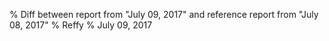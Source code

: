 % Diff between report from "July 09, 2017" and reference report from "July 08, 2017"
% Reffy
% July 09, 2017


